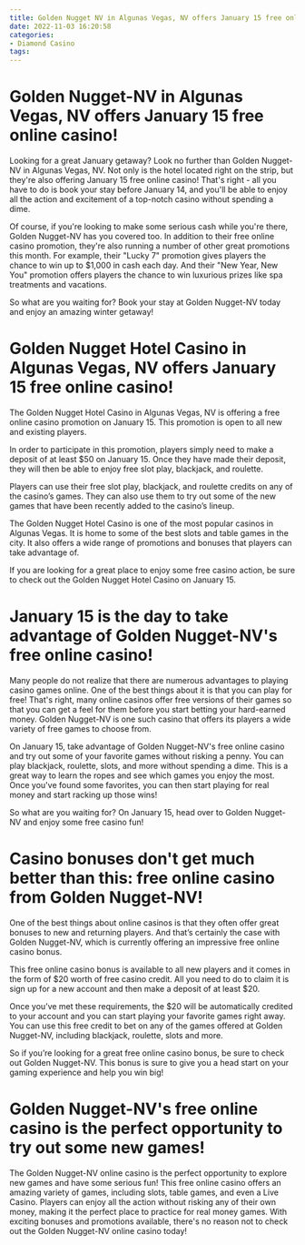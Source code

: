 ```yaml
---
title: Golden Nugget NV in Algunas Vegas, NV offers January 15 free online casino!
date: 2022-11-03 16:20:58
categories:
- Diamond Casino
tags:
---
```



#  Golden Nugget-NV in Algunas Vegas, NV offers January 15 free online casino!

Looking for a great January getaway? Look no further than Golden Nugget-NV in Algunas Vegas, NV. Not only is the hotel located right on the strip, but they're also offering January 15 free online casino! That's right - all you have to do is book your stay before January 14, and you'll be able to enjoy all the action and excitement of a top-notch casino without spending a dime.

Of course, if you're looking to make some serious cash while you're there, Golden Nugget-NV has you covered too. In addition to their free online casino promotion, they're also running a number of other great promotions this month. For example, their "Lucky 7" promotion gives players the chance to win up to $1,000 in cash each day. And their "New Year, New You" promotion offers players the chance to win luxurious prizes like spa treatments and vacations.

So what are you waiting for? Book your stay at Golden Nugget-NV today and enjoy an amazing winter getaway!

#  Golden Nugget Hotel Casino in Algunas Vegas, NV offers January 15 free online casino!

The Golden Nugget Hotel Casino in Algunas Vegas, NV is offering a free online casino promotion on January 15. This promotion is open to all new and existing players.

In order to participate in this promotion, players simply need to make a deposit of at least $50 on January 15. Once they have made their deposit, they will then be able to enjoy free slot play, blackjack, and roulette.

Players can use their free slot play, blackjack, and roulette credits on any of the casino’s games. They can also use them to try out some of the new games that have been recently added to the casino’s lineup.

The Golden Nugget Hotel Casino is one of the most popular casinos in Algunas Vegas. It is home to some of the best slots and table games in the city. It also offers a wide range of promotions and bonuses that players can take advantage of.

If you are looking for a great place to enjoy some free casino action, be sure to check out the Golden Nugget Hotel Casino on January 15.

#  January 15 is the day to take advantage of Golden Nugget-NV's free online casino!

Many people do not realize that there are numerous advantages to playing casino games online. One of the best things about it is that you can play for free! That's right, many online casinos offer free versions of their games so that you can get a feel for them before you start betting your hard-earned money. Golden Nugget-NV is one such casino that offers its players a wide variety of free games to choose from.

On January 15, take advantage of Golden Nugget-NV's free online casino and try out some of your favorite games without risking a penny. You can play blackjack, roulette, slots, and more without spending a dime. This is a great way to learn the ropes and see which games you enjoy the most. Once you've found some favorites, you can then start playing for real money and start racking up those wins!

So what are you waiting for? On January 15, head over to Golden Nugget-NV and enjoy some free casino fun!

#  Casino bonuses don't get much better than this: free online casino from Golden Nugget-NV!

One of the best things about online casinos is that they often offer great bonuses to new and returning players. And that’s certainly the case with Golden Nugget-NV, which is currently offering an impressive free online casino bonus.

This free online casino bonus is available to all new players and it comes in the form of $20 worth of free casino credit. All you need to do to claim it is sign up for a new account and then make a deposit of at least $20.

Once you’ve met these requirements, the $20 will be automatically credited to your account and you can start playing your favorite games right away. You can use this free credit to bet on any of the games offered at Golden Nugget-NV, including blackjack, roulette, slots and more.

So if you’re looking for a great free online casino bonus, be sure to check out Golden Nugget-NV. This bonus is sure to give you a head start on your gaming experience and help you win big!

#  Golden Nugget-NV's free online casino is the perfect opportunity to try out some new games!

The Golden Nugget-NV online casino is the perfect opportunity to explore new games and have some serious fun! This free online casino offers an amazing variety of games, including slots, table games, and even a Live Casino. Players can enjoy all the action without risking any of their own money, making it the perfect place to practice for real money games. With exciting bonuses and promotions available, there's no reason not to check out the Golden Nugget-NV online casino today!